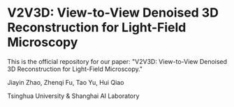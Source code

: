 # V2V3D: View-to-View Denoised 3D Reconstruction for Light-Field Microscopy
This is the official repository for our paper: "V2V3D: View-to-View Denoised 3D Reconstruction for Light-Field Microscopy."

Jiayin Zhao, Zhenqi Fu, Tao Yu, Hui Qiao

Tsinghua University & Shanghai AI Laboratory
